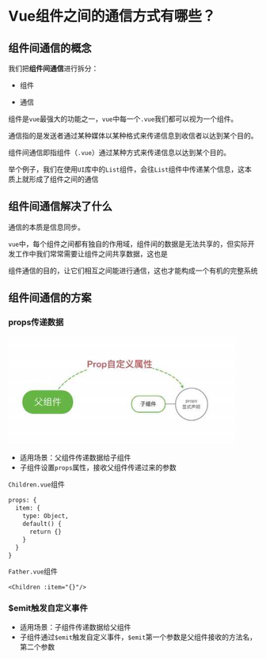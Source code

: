# Vue组件之间的通信方式有哪些？

## 组件间通信的概念

我们把**组件间通信**进行拆分：

* 组件

* 通信

组件是`vue`最强大的功能之一，`vue`中每一个`.vue`我们都可以视为一个组件。

通信指的是发送者通过某种媒体以某种格式来传递信息到收信者以达到某个目的。

组件间通信即指组件（`.vue`）通过某种方式来传递信息以达到某个目的。

举个例子，我们在使用`UI`库中的`List`组件，会往`List`组件中传递某个信息，这本质上就形成了组件之间的通信

## 组件间通信解决了什么

通信的本质是信息同步。

`vue`中，每个组件之间都有独自的作用域，组件间的数据是无法共享的，但实际开发工作中我们常常需要让组件之间共享数据，这也是

组件通信的目的，让它们相互之间能进行通信，这也才能构成一个有机的完整系统

## 组件间通信的方案

### props传递数据

![Image text](../.vuepress/public/vueKnowledge/12/01.png)

* 适用场景：父组件传递数据给子组件
* 子组件设置`props`属性，接收父组件传递过来的参数

`Children.vue`组件

```vue
props: {
  item: {
    type: Object,
    default() {
      return {}
    }
  }
}
```

`Father.vue`组件

```vue
<Children :item="{}"/>
```

### $emit触发自定义事件

* 适用场景：子组件传递数据给父组件
* 子组件通过`$emit`触发自定义事件，`$emit`第一个参数是父组件接收的方法名，第二个参数
